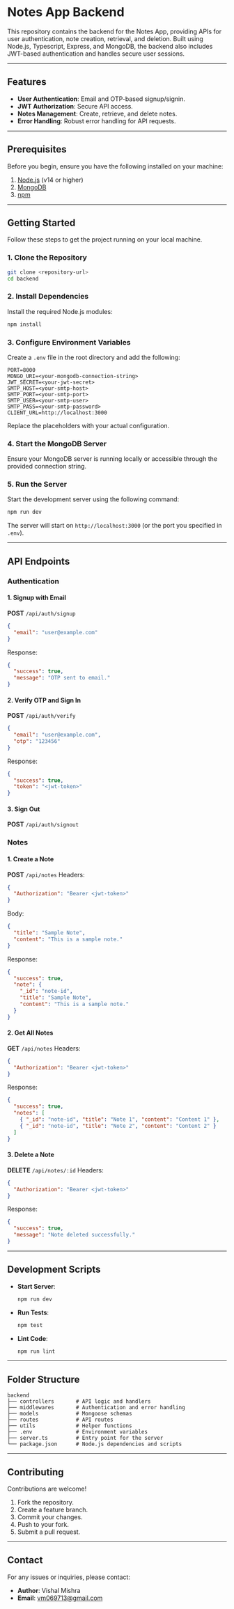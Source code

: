 # Notes App Backend

This repository contains the backend for the Notes App, providing APIs for user authentication, note creation, retrieval, and deletion. Built using Node.js, Typescript, Express, and MongoDB, the backend also includes JWT-based authentication and handles secure user sessions.

---

## Features

- **User Authentication**: Email and OTP-based signup/signin.
- **JWT Authorization**: Secure API access.
- **Notes Management**: Create, retrieve, and delete notes.
- **Error Handling**: Robust error handling for API requests.

---

## Prerequisites

Before you begin, ensure you have the following installed on your machine:

1. [Node.js](https://nodejs.org/) (v14 or higher)
2. [MongoDB](https://www.mongodb.com/try/download/community)
3. [npm](https://www.npmjs.com/)

---

## Getting Started

Follow these steps to get the project running on your local machine.

### 1. Clone the Repository
```bash
git clone <repository-url>
cd backend
```

### 2. Install Dependencies
Install the required Node.js modules:
```bash
npm install
```

### 3. Configure Environment Variables
Create a `.env` file in the root directory and add the following:

```env
PORT=8000
MONGO_URI=<your-mongodb-connection-string>
JWT_SECRET=<your-jwt-secret>
SMTP_HOST=<your-smtp-host>
SMTP_PORT=<your-smtp-port>
SMTP_USER=<your-smtp-user>
SMTP_PASS=<your-smtp-password>
CLIENT_URL=http://localhost:3000
```

Replace the placeholders with your actual configuration.

### 4. Start the MongoDB Server
Ensure your MongoDB server is running locally or accessible through the provided connection string.

### 5. Run the Server
Start the development server using the following command:
```bash
npm run dev
```
The server will start on `http://localhost:3000` (or the port you specified in `.env`).

---

## API Endpoints

### Authentication

#### 1. Signup with Email
**POST** `/api/auth/signup`
```json
{
  "email": "user@example.com"
}
```
Response:
```json
{
  "success": true,
  "message": "OTP sent to email."
}
```

#### 2. Verify OTP and Sign In
**POST** `/api/auth/verify`
```json
{
  "email": "user@example.com",
  "otp": "123456"
}
```
Response:
```json
{
  "success": true,
  "token": "<jwt-token>"
}
```

#### 3. Sign Out
**POST** `/api/auth/signout`

### Notes

#### 1. Create a Note
**POST** `/api/notes`
Headers:
```json
{
  "Authorization": "Bearer <jwt-token>"
}
```
Body:
```json
{
  "title": "Sample Note",
  "content": "This is a sample note."
}
```
Response:
```json
{
  "success": true,
  "note": {
    "_id": "note-id",
    "title": "Sample Note",
    "content": "This is a sample note."
  }
}
```

#### 2. Get All Notes
**GET** `/api/notes`
Headers:
```json
{
  "Authorization": "Bearer <jwt-token>"
}
```
Response:
```json
{
  "success": true,
  "notes": [
    { "_id": "note-id", "title": "Note 1", "content": "Content 1" },
    { "_id": "note-id", "title": "Note 2", "content": "Content 2" }
  ]
}
```

#### 3. Delete a Note
**DELETE** `/api/notes/:id`
Headers:
```json
{
  "Authorization": "Bearer <jwt-token>"
}
```
Response:
```json
{
  "success": true,
  "message": "Note deleted successfully."
}
```

---

## Development Scripts

- **Start Server**:
  ```bash
  npm run dev
  ```
- **Run Tests**:
  ```bash
  npm test
  ```
- **Lint Code**:
  ```bash
  npm run lint
  ```

---

## Folder Structure

```
backend
├── controllers       # API logic and handlers
├── middlewares       # Authentication and error handling
├── models            # Mongoose schemas
├── routes            # API routes
├── utils             # Helper functions
├── .env              # Environment variables
├── server.ts         # Entry point for the server
└── package.json      # Node.js dependencies and scripts
```

---

## Contributing

Contributions are welcome!

1. Fork the repository.
2. Create a feature branch.
3. Commit your changes.
4. Push to your fork.
5. Submit a pull request.

---

## Contact

For any issues or inquiries, please contact:
- **Author**: Vishal Mishra
- **Email**: vm069713@gmail.com
